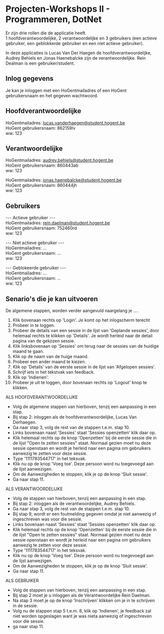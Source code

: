# Projecten-Workshops II - Programmeren, DotNet

Er zijn drie rollen die de applicatie heeft.\
1 hoofdverantwoordelijke, 2 verantwoordelijke en 3 gebruikers
(een actieve gebruiker, een geblokkerde gebruiker en een niet actieve gebruiker).

In deze applicaties is Lucas Van Der Haegen de hoofdverantwoordelijke,
Audrey Behiels en Jonas Haenebalcke zijn de verantwoordelijke.
Rein Dealman is een gebruiker/student.


## Inlog gegevens
Je kan je inloggen met een HoGentmailadres of een HoGent gebruikersnaam en het gegeven wachtwoord.

## Hoofdverantwoordelijke
  HoGentmailadres: lucas.vanderhaegen@student.hogent.be\
  HoGent gebruikersnaam: 862159lv\
  ww: 123


## Verantwoordelijke
  HoGentmailadres: audrey.behiels@student.hogent.be\
  HoGent gebruikersnaam: 860443ab\
  ww: 123

  HoGentmailadres: jonas.haenebalcke@student.hogent.be\
  HoGent gebruikersnaam: 860444jh\
  ww: 123

## Gebruikers
--- Actieve gebruiker ---\
  HoGentmailadres: rein.daelman@student.hogent.be\
  HoGent gebruikersnaam: 752460rd\
  ww: 123

 --- Niet actieve gebruiker ---\
  HoGentmailadres: ...\
  HoGent gebruikersnaam: ... \
  ww: 123

 --- Geblokeerde gebruiker ---\
  HoGentmailadres: ...  \
  HoGent gebruikersnaam: ...\
  ww: 123


## Senario's die je kan uitvoeren

De algemene stappen, worden verder aangevuld naargelang je ....
1. Klik bovenaan rechts op 'Login'. Je komt op het inlogscherm terecht
2. Probeer in te loggen.
3. Probeer de details van een sessie in de lijst van 'Geplande sessies', 
   door helemaal rechts te klikken op 'Details'. Je wordt herleid naar de detail pagina van de gekozen sessie.
4. Klik linksbovenaan op 'Sessies' om terug naar de sessies van de huidige maand te gaan.
5. Klik op de naam van de huige maand.
6. Probeer een ander maand te kiezen.
7. Klik op 'Details' van de eerste sessie in de lijst van 'Afgelopen sessies'.
8. Schrijf iets in het tekstvak van feedback.
9. Klik op 'Indienen'.
10. Probeer je uit te loggen, door bovenaan rechts op 'Logout' knop te klikken. 


ALS HOOFDVERANTWOORDELIJKE
- Volg de algemene stappen van hierboven, tenzij een aanpassing in een stap. 
- Bij stap 2: inloggen als de hoofdverantwoordelijke, Lucas Van Derhaegen.
- Ga naar stap 3, volg de rest van de stappen t.e.m. stap 10.
- Links bovenaan naast 'Sessies' staat 'Sessies openzetten' klik daar op.
- Klik helemaal rechts op de knop 'Openzetten' bij de eerste sessie die in de lijst "Open te zetten sessies" staat.
     Normaal gezien moet nu deze sessie openstaan en wordt je herleid naar een pagina om gebruikers aanwezig te zetten voor deze sessie.
- Type '1111783544717' in het teksvak.
- Klik nu op de knop 'Voeg toe'. Deze persoon word nu toegevoegd aan de lijst aanwezigen.
- Om de Aanwezigheden te stoppen, klik je op de knop 'Sluit sessie'.
- Ga naar stap 11.

ALS VERANTWOORDELIJKE
- Volg de stappen van hierboven, tenzij een aanpassing in een stap.
- Bij stap 2: inloggen als de verantwoordelijke, Audrey Behiels.
- Ga naar stap 3, volg de rest van de stappen t.e.m. stap 10.
- Bij stap 9, wordt er een foutmelding gegeven omdat je niet aanwezig of ingeschreven was voor die sessie.
- Links bovenaan naast 'Sessies' staat 'Sessies openzetten' klik daar op.
- Klik helemaal rechts op de knop 'Openzetten' bij de eerste sessie die in de lijst "Open te zetten sessies" staat.
     Normaal gezien moet nu deze sessie openstaan en wordt je herleid naar een pagina om gebruikers aanwezig te zetten voor deze sessie.
- Type '1111783544717' in het teksvak.
- Klik nu op de knop 'Voeg toe'. Deze persoon word nu toegevoegd aan de lijst aanwezigen.
- Om de Aanwezigheden te stoppen, klik je op de knop 'Sluit sessie'.
- Ga naar stap 11.


ALS GEBRUIKER
- Volg de stappen van hierboven, tenzij een aanpassing in een stap. 
- Bij stap 2 moet je u inloggen als de Verantwoordelijke Rein Daelman.
- Na stap 3 moet je op de knop 'Inschrijven' klikken om je in te schrijven in de sessie.
- Volg nu de stappen stap 5 t.e.m. 8, klik op 'Indienen', 
  je feedback zal niet worden opgeslagen want je was nieta aanwezig of ingeschreven voor die sessie.
- ga naar stap 11.


